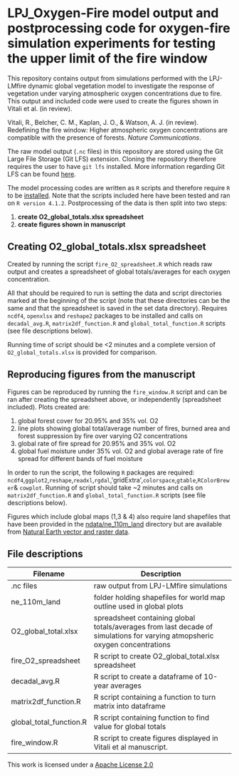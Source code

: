 # LPJ_Oxygen-Fire model output and postprocessing code for oxygen-fire simulation experiments for testing the upper limit of the fire window

This repository contains output from simulations performed with the LPJ-LMfire dynamic global vegetation model to investigate the response of vegetation under varying atmospheric oxygen concentrations due to fire. This output and included code were used to create the figures shown in Vitali et al. (in review).

Vitali, R., Belcher, C. M., Kaplan, J. O., & Watson, A. J. (in review). Redefining the fire window: Higher atmospheric oxygen concentrations are compatible with the presence of forests. *Nature Communications*.

The raw model output (`.nc` files) in this repository are stored using the Git Large File Storage (Git LFS) extension. Cloning the repository therefore requires the user to have `git lfs` installed. More information regarding Git LFS can be found [here](https://git-lfs.github.com).

The model processing codes are written as `R` scripts and therefore require `R` to be [installed](https://www.r-project.org). Note that the scripts included here have been tested and ran on `R version 4.1.2`. Postprocessing of the data is then split into two steps:
1. **create O2_global_totals.xlsx spreadsheet**
2. **create figures shown in manuscript**


## Creating O2_global_totals.xlsx spreadsheet

Created by running the script `fire_O2_spreadsheet.R` which reads raw output and creates a spreadsheet of global totals/averages for each oxygen concentration. 

All that should be required to run is setting the data and script directories marked at the beginning of the script (note that these directories can be the same and that the spreadsheet is saved in the set data directory). Requires `ncdf4`, `openxlsx` and `reshape2` packages to be installed and calls on `decadal_avg.R`, `matrix2df_function.R` and `global_total_function.R` scripts (see file descriptions below).

Running time of script should be <2 minutes and a complete version of `O2_global_totals.xlsx` is provided for comparison.  

## Reproducing figures from the manuscript

Figures can be reproduced by running the `fire_window.R` script and can be ran after creating the spreadsheet above, or independently (spreadsheet included). Plots created are:

1. global forest cover for 20.95% and 35% vol. O2
2. line plots showing global total/average number of fires, burned area and forest suppression by fire over varying O2 concentrations
3. global rate of fire spread for 20.95% and 35% vol. O2
4. global fuel moisture under 35% vol. O2 and global average rate of fire spread for different bands of fuel moisture

In order to run the script, the following `R` packages are required: `ncdf4`,`ggplot2`,`reshape`,`readxl`,`rgdal`,'gridExtra',`colorspace`,`gtable`,`RColorBrewer`& `cowplot`. Running of script should take ~2 minutes and calls on `matrix2df_function.R` and `global_total_function.R` scripts (see file descriptions below).  

Figures which include global maps (1,3 & 4) also require land shapefiles that have been provided in the [ndata/ne_110m_land](data/ne_110m_land) directory but are available from [Natural Earth vector and raster data](https://www.naturalearthdata.com/downloads/110m-physical-vectors/110m-land/).

## File descriptions
Filename       | Description
-------------  | -------------
.nc files      | raw output from LPJ-LMfire simulations
ne_110m_land   | folder holding shapefiles for world map outline used in global plots
O2_global_total.xlsx | spreadsheet containing global totals/averages from last decade of simulations for varying atmopsheric oxygen concentrations
fire_O2_spreadsheet | R script to create O2_global_total.xlsx spreadsheet
decadal_avg.R | R script to create a dataframe of 10-year averages 
matrix2df_function.R | R script containing a function to turn matrix into dataframe
global_total_function.R | R script containing function to find value for global totals
fire_window.R | R script to create figures displayed in Vitali et al manuscript. 

This work is licensed under a [Apache License 2.0](https://www.apache.org/licenses/LICENSE-2.0)
